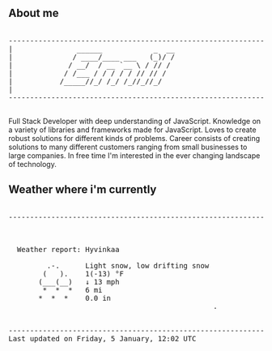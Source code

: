 ## About me

<pre>

--------------------------------------------------------------------------------------
|			    ______            _  __
|			   / ____/____ ___   (_)/ /
|			  / __/  / __ `__ \ / // / 
|			 / /___ / / / / / // // /  
|			/_____//_/ /_/ /_//_//_/   
|                           
--------------------------------------------------------------------------------------

</pre>

Full Stack Developer with deep understanding of JavaScript. Knowledge on a variety of libraries and frameworks made for JavaScript. Loves to create robust solutions for different kinds of problems. Career consists of creating solutions to many different customers ranging from small businesses to large companies. In free time I'm interested in the ever changing landscape of technology. 



## Weather where i'm currently  

<pre>

--------------------------------------------------------------------------------------


 
  Weather report: Hyvinkaa  
    
         .-.      Light snow, low drifting snow  
        (   ).    1(-13) °F  
       (___(__)   ↓ 13 mph  
        *  *  *   6 mi  
       *  *  *    0.0 in  
                                                .


--------------------------------------------------------------------------------------
Last updated on Friday, 5 January, 12:02 UTC
</pre>
